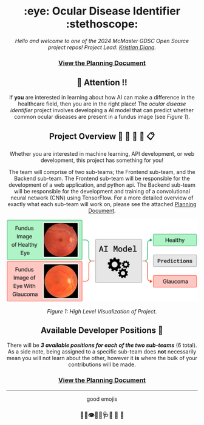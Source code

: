 <h1 align="center"> :eye: Ocular Disease Identifier :stethoscope:</h1>

<div align="center">


*Hello and welcome to one of the 2024 McMaster GDSC Open Source project repos! Project Lead: [Kristian Diana](https://github.com/kristiandiana).*

### [View the Planning Document](./PLAN.md)



## :loudspeaker: Attention :bangbang:

If **you** are interested in learning about how AI can make a difference in the healthcare field, then you are in the right place! The *ocular disease identifier* project involves developing a AI model that can predict whether common ocular diseases are present in a fundus image (see *Figure 1*).


## Project Overview :scroll: :bookmark_tabs: :page_with_curl: :open_book: :clipboard:

Whether you are interested in machine learning, API development, or web development, this project has something for you! 

The team will comprise of two sub-teams; the Frontend sub-team, and the Backend sub-team. 
The Frontend sub-team will be responsible for the development of a web application, and python api. The Backend sub-team will be responsible for the development and training of a convolutional neural network (CNN) using TensorFlow. For a more detailed overview of exactly what each sub-team will work on, please see the attached [Planning Document](./PLAN.md).


![Figure 1](images/Figure1.png)
<p align="center"><em>Figure 1: High Level Visualization of Project.</em></p>


## Available Developer Positions :busts_in_silhouette:



There will be ***3 available positions for each of the two sub-teams*** (6 total). As a side note, being assigned to a specific sub-team does **not** necessarily mean you will not learn about the other, however it **is** where the bulk of your contributions will be made.


### [View the Planning Document](./PLAN.md)


--------------------------
good emojis
### :loudspeaker::bell::eye::health_worker::stethoscope::hospital: :open_file_folder: :file_folder:

</div>
